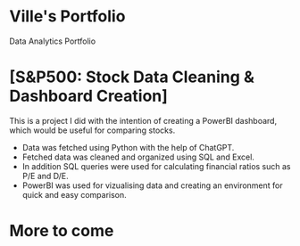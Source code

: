 # Ville's Portfolio
Data Analytics Portfolio

# [S&P500: Stock Data Cleaning & Dashboard Creation]

This is a project I did with the intention of creating a PowerBI dashboard, which would be useful for comparing stocks.

* Data was fetched using Python with the help of ChatGPT.
* Fetched data was cleaned and organized using SQL and Excel.
* In addition SQL queries were used for calculating financial ratios such as P/E and D/E.
* PowerBI was used for vizualising data and creating an environment for quick and easy comparison. 

# More to come
